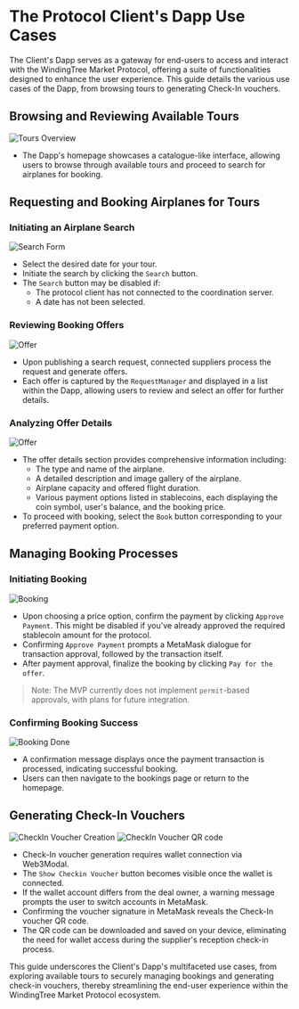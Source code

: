 # The Protocol Client's Dapp Use Cases

The Client's Dapp serves as a gateway for end-users to access and interact with the WindingTree Market Protocol, offering a suite of functionalities designed to enhance the user experience. This guide details the various use cases of the Dapp, from browsing tours to generating Check-In vouchers.

## Browsing and Reviewing Available Tours

![Tours Overview](./assets/dapp-client-tours.png)

- The Dapp's homepage showcases a catalogue-like interface, allowing users to browse through available tours and proceed to search for airplanes for booking.

## Requesting and Booking Airplanes for Tours

### Initiating an Airplane Search

![Search Form](./assets/dapp-client-request-date.png)

- Select the desired date for your tour.
- Initiate the search by clicking the `Search` button.
- The `Search` button may be disabled if:
  - The protocol client has not connected to the coordination server.
  - A date has not been selected.

### Reviewing Booking Offers

![Offer](./assets/dapp-client-request-offers.png)

- Upon publishing a search request, connected suppliers process the request and generate offers.
- Each offer is captured by the `RequestManager` and displayed in a list within the Dapp, allowing users to review and select an offer for further details.

### Analyzing Offer Details

![Offer](./assets/dapp-client-request-offer.png)

- The offer details section provides comprehensive information including:
  - The type and name of the airplane.
  - A detailed description and image gallery of the airplane.
  - Airplane capacity and offered flight duration.
  - Various payment options listed in stablecoins, each displaying the coin symbol, user's balance, and the booking price.
- To proceed with booking, select the `Book` button corresponding to your preferred payment option.

## Managing Booking Processes

### Initiating Booking

![Booking](./assets/dapp-client-request-booking.png)

- Upon choosing a price option, confirm the payment by clicking `Approve Payment`. This might be disabled if you've already approved the required stablecoin amount for the protocol.
- Confirming `Approve Payment` prompts a MetaMask dialogue for transaction approval, followed by the transaction itself.
- After payment approval, finalize the booking by clicking `Pay for the offer`.

> Note: The MVP currently does not implement `permit`-based approvals, with plans for future integration.

### Confirming Booking Success

![Booking Done](./assets/dapp-client-request-booking-done.png)

- A confirmation message displays once the payment transaction is processed, indicating successful booking.
- Users can then navigate to the bookings page or return to the homepage.

## Generating Check-In Vouchers

![CheckIn Voucher Creation](./assets/dapp-client-request-booking-voucher-create.png)
![CheckIn Voucher QR code](./assets/dapp-client-request-booking-voucher-qr.png)

- Check-In voucher generation requires wallet connection via Web3Modal.
- The `Show Checkin Voucher` button becomes visible once the wallet is connected.
- If the wallet account differs from the deal owner, a warning message prompts the user to switch accounts in MetaMask.
- Confirming the voucher signature in MetaMask reveals the Check-In voucher QR code.
- The QR code can be downloaded and saved on your device, eliminating the need for wallet access during the supplier's reception check-in process.

This guide underscores the Client's Dapp's multifaceted use cases, from exploring available tours to securely managing bookings and generating check-in vouchers, thereby streamlining the end-user experience within the WindingTree Market Protocol ecosystem.
